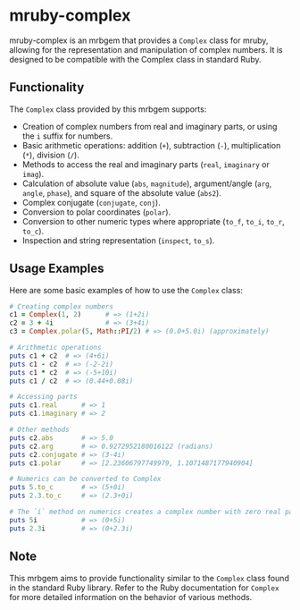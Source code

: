 # mruby-complex

mruby-complex is an mrbgem that provides a `Complex` class for mruby, allowing for the representation and manipulation of complex numbers. It is designed to be compatible with the Complex class in standard Ruby.

## Functionality

The `Complex` class provided by this mrbgem supports:

- Creation of complex numbers from real and imaginary parts, or using the `i` suffix for numbers.
- Basic arithmetic operations: addition (`+`), subtraction (`-`), multiplication (`*`), division (`/`).
- Methods to access the real and imaginary parts (`real`, `imaginary` or `imag`).
- Calculation of absolute value (`abs`, `magnitude`), argument/angle (`arg`, `angle`, `phase`), and square of the absolute value (`abs2`).
- Complex conjugate (`conjugate`, `conj`).
- Conversion to polar coordinates (`polar`).
- Conversion to other numeric types where appropriate (`to_f`, `to_i`, `to_r`, `to_c`).
- Inspection and string representation (`inspect`, `to_s`).

## Usage Examples

Here are some basic examples of how to use the `Complex` class:

```ruby
# Creating complex numbers
c1 = Complex(1, 2)      # => (1+2i)
c2 = 3 + 4i             # => (3+4i)
c3 = Complex.polar(5, Math::PI/2) # => (0.0+5.0i) (approximately)

# Arithmetic operations
puts c1 + c2  # => (4+6i)
puts c1 - c2  # => (-2-2i)
puts c1 * c2  # => (-5+10i)
puts c1 / c2  # => (0.44+0.08i)

# Accessing parts
puts c1.real      # => 1
puts c1.imaginary # => 2

# Other methods
puts c2.abs       # => 5.0
puts c2.arg       # => 0.9272952180016122 (radians)
puts c2.conjugate # => (3-4i)
puts c1.polar     # => [2.23606797749979, 1.1071487177940904]

# Numerics can be converted to Complex
puts 5.to_c       # => (5+0i)
puts 2.3.to_c     # => (2.3+0i)

# The `i` method on numerics creates a complex number with zero real part
puts 5i           # => (0+5i)
puts 2.3i         # => (0+2.3i)
```

## Note

This mrbgem aims to provide functionality similar to the `Complex` class found in the standard Ruby library. Refer to the Ruby documentation for `Complex` for more detailed information on the behavior of various methods.
